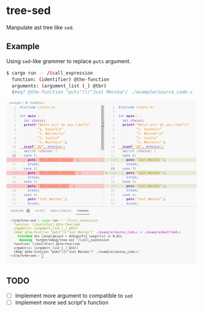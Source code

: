 # tree-sed

Manpulate ast tree like `sed`.

## Example

Using `sed`-like grammer to replace `puts` argument.

```bash
$ cargo run -- /(call_expression
  function: (identifier) @the-function
  arguments: (argument_list (_) @tbr)
  (#eq? @the-function "puts"))/"Just Monika"/ ./example/source_code.c
```

![Example](./example/Screenshot.png)

## TODO

- [ ] Implement more argument to compatible to `sed`
- [ ] Implement more sed script's function
